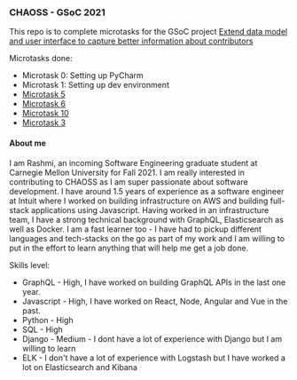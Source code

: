 ### CHAOSS - GSoC 2021

This repo is to complete microtasks for the GSoC project [Extend data model and user interface to capture better information about contributors](https://github.com/chaoss/grimoirelab/issues/415)

Microtasks done:
-  Microtask 0: Setting up PyCharm
-  Microtask 1: Setting up dev environment
- [Microtask 5](https://github.com/Rashmi-K-A/chaoss-sortinghat/blob/master/Microtask5.md)
- [Microtask 6](https://github.com/Rashmi-K-A/chaoss-sortinghat/blob/master/Microtask6.md)
- [Microtask 10](https://github.com/Rashmi-K-A/chaoss-sortinghat/blob/master/Microtask10.md)
- [Microtask 3](https://github.com/Rashmi-K-A/chaoss-sortinghat/blob/master/Microtask3.md)

#### About me
I am Rashmi, an incoming Software Engineering graduate student at Carnegie Mellon University for Fall 2021. I am really interested in contributing to CHAOSS as I am super passionate about software development. I have around 1.5 years of experience as a software engineer at Intuit where I worked on building infrastructure on AWS and building full-stack applications using Javascript. Having worked in an infrastructure team, I have a strong technical background with GraphQL, Elasticsearch as well as Docker. I am a fast learner too - I have had to pickup different languages and tech-stacks on the go as part of my work and I am willing to put in the effort to learn anything that will help me get a job done.

Skills level:
- GraphQL - High, I have worked on building GraphQL APIs in the last one year.
- Javascript - High, I have worked on React, Node, Angular and Vue in the past.
- Python - High
- SQL - High 
- Django - Medium - I dont have a lot of experience with Django but I am willing to learn
- ELK - I don't have a lot of experience with Logstash but I have worked a lot on Elasticsearch and Kibana